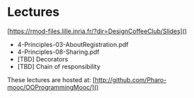 # Lectures

[https://rmod-files.lille.inria.fr/?dir=DesignCoffeeClub/Slides]()

- 4-Principles-03-AboutRegistration.pdf
- 4-Principles-08-Sharing.pdf
- [TBD] Decorators
- [TBD] Chain of responsibility

These lectures are hosted at: 
	[http://github.com/Pharo-mooc/OOProgrammingMooc/]()
